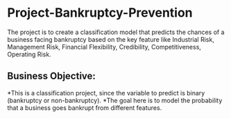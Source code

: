 # Project-Bankruptcy-Prevention
The project is to create a classification model that predicts the chances of a business facing bankruptcy based on the key feature like Industrial Risk, Management Risk, Financial Flexibility, Credibility, Competitiveness, Operating Risk. 

## Business Objective:

*This is a classification project, since the variable to predict is binary (bankruptcy or non-bankruptcy).
*The goal here is to model the probability that a business goes bankrupt from different features.

